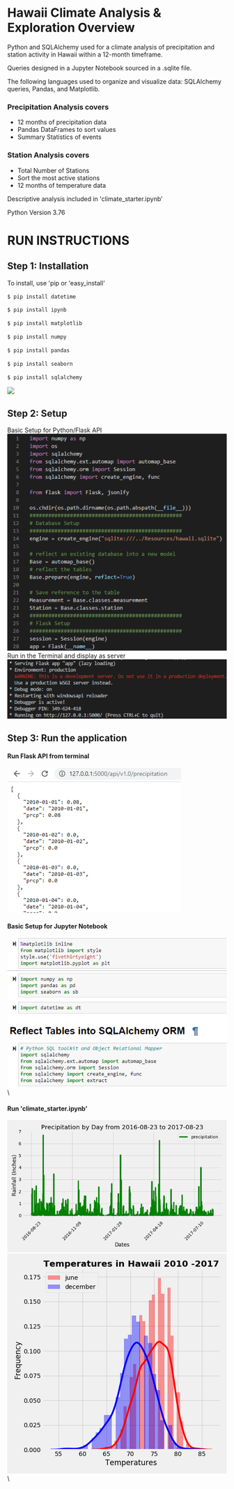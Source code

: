 # Hawaii Climate Analysis & Exploration Overview
Python and SQLAlchemy used for a climate analysis of precipitation and station activity in Hawaii within a 12-month timeframe.

Queries designed in a Jupyter Notebook sourced in a .sqlite file.

The following languages used to organize and visualize data: SQLAlchemy queries, Pandas, and Matplotlib.

### Precipitation Analysis covers 
* 12 months of precipitation data
* Pandas DataFrames to sort values
* Summary Statistics of events

### Station Analysis covers
* Total Number of Stations
* Sort the most active stations
* 12 months of temperature data

Descriptive analysis included in 'climate_starter.ipynb'

Python Version 3.76

# RUN INSTRUCTIONS

## Step 1: Installation
To install, use 'pip or 'easy_install'

```bash
$ pip install datetime
```
```bash
$ pip install ipynb
```
```bash
$ pip install matplotlib
```
```bash 
$ pip install numpy
```
```bash
$ pip install pandas
```
```bash
$ pip install seaborn
```
```bash
$ pip install sqlalchemy
```
![](Images/Percent_Death_US_Age_Group.png)

## Step 2: Setup
Basic Setup for Python/Flask API \
![](Images/flask.png)
\
Run in the Terminal and display as server\
![](Images/terminal.png)


## Step 3: Run the application
#### Run Flask API from terminal
![](Images/api.png)
#### Basic Setup for Jupyter Notebook
![](Images/dependencies.png)
\
#### Run 'climate_starter.ipynb'
![](Images/last_twelve_months_precipitation.png)\
![](Images/temps_in_hawaii_2010_until_2017.png)\


